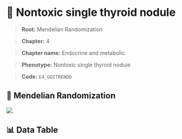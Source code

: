 # 🧪 Nontoxic single thyroid nodule

> **Root:** Mendelian Randomization

> **Chapter:** 4  

> **Chapter name:** Endocrine and metabolic

> **Phenotype:** Nontoxic single thyroid nodule  

> **Code:** `E4_GOITRENOD`

## 🧬 Mendelian Randomization  

<img src="/MR/Figures/Forward/E4_GOITRENOD.png"/>

## 📊 Data Table

<CsvTableMRF src="/MR_Data/Forward/E4_GOITRENOD.csv"/>
